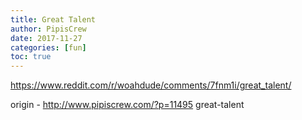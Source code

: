 ```yaml
---
title: Great Talent
author: PipisCrew
date: 2017-11-27
categories: [fun]
toc: true
---
```


https://www.reddit.com/r/woahdude/comments/7fnm1i/great_talent/

origin - http://www.pipiscrew.com/?p=11495 great-talent